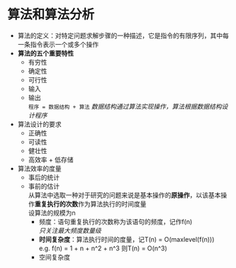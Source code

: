 # 算法和算法分析
- 算法的定义：对特定问题求解步骤的一种描述，它是指令的有限序列，其中每一条指令表示一个或多个操作
- <b>算法的五个重要特性</b>
    - 有穷性
    - 确定性
    - 可行性
    - 输入
    - 输出<br/>
`程序 = 数据结构 + 算法` _数据结构通过算法实现操作，算法根据数据结构设计程序_
- 算法设计的要求
    - 正确性
    - 可读性
    - 健壮性
    - 高效率 + 低存储
- 算法效率的度量 
    - 事后的统计
    - 事前的估计<br/>
        从算法中选取一种对于研究的问题来说是基本操作的<b>原操作</b>，以该基本操作<b>重复执行的次数</b>作为算法执行的时间度量<br/>
        设算法的规模为n<br/>
        - 频度：语句重复执行的次数称为该语句的频度，记作f(n)<br/>
        *只关注最大频度数量级*
        - <b>时间复杂度</b>：算法执行时间的度量，记T(n) = O(maxlevel(f(n)))<br/>
            e.g. f(n) = 1 + n + n^2 + n^3 则T(n) = O(n^3)
        - 空间复杂度